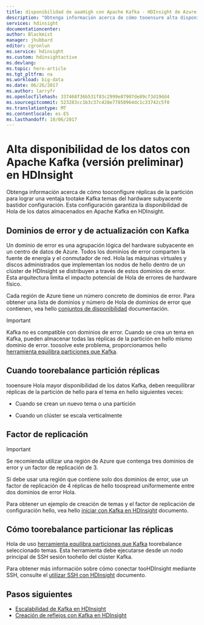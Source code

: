 ```yaml
---
title: disponibilidad de aaaHigh con Apache Kafka - HDInsight de Azure | Documentos de Microsoft
description: "Obtenga información acerca de cómo tooensure alta disponibilidad con Apache Kafka en HDInsight de Azure. Obtenga información acerca de cómo toorebalance divida las réplicas en Kafka de forma que están en distintos dominios de error dentro de hello región de Azure que contiene HDInsight."
services: hdinsight
documentationcenter: 
author: Blackmist
manager: jhubbard
editor: cgronlun
ms.service: hdinsight
ms.custom: hdinsightactive
ms.devlang: 
ms.topic: hero-article
ms.tgt_pltfrm: na
ms.workload: big-data
ms.date: 06/26/2017
ms.author: larryfr
ms.openlocfilehash: 337468f36b531f83c2999e87907de89cf3d19dd4
ms.sourcegitcommit: 523283cc1b3c37c428e77850964dc1c33742c5f0
ms.translationtype: MT
ms.contentlocale: es-ES
ms.lasthandoff: 10/06/2017
---
```

# <a name="high-availability-of-your-data-with-apache-kafka-preview-on-hdinsight"></a>Alta disponibilidad de los datos con Apache Kafka (versión preliminar) en HDInsight

Obtenga información acerca de cómo tooconfigure réplicas de la partición para lograr una ventaja tootake Kafka temas del hardware subyacente bastidor configuración. Esta configuración garantiza la disponibilidad de Hola de los datos almacenados en Apache Kafka en HDInsight.

## <a name="fault-and-update-domains-with-kafka"></a>Dominios de error y de actualización con Kafka

Un dominio de error es una agrupación lógica del hardware subyacente en un centro de datos de Azure. Todos los dominios de error comparten la fuente de energía y el conmutador de red. Hola las máquinas virtuales y discos administrados que implementan los nodos de hello dentro de un clúster de HDInsight se distribuyen a través de estos dominios de error. Esta arquitectura limita el impacto potencial de Hola de errores de hardware físico.

Cada región de Azure tiene un número concreto de dominios de error. Para obtener una lista de dominios y número de Hola de dominios de error que contienen, vea hello [conjuntos de disponibilidad](../virtual-machines/linux/regions-and-availability.md#availability-sets) documentación.

> [!IMPORTANT]
> Kafka no es compatible con dominios de error. Cuando se crea un tema en Kafka, pueden almacenar todas las réplicas de la partición en hello mismo dominio de error. toosolve este problema, proporcionamos hello [herramienta equilibra particiones que Kafka](https://github.com/hdinsight/hdinsight-kafka-tools).

## <a name="when-toorebalance-partition-replicas"></a>Cuando toorebalance partición réplicas

tooensure Hola mayor disponibilidad de los datos Kafka, deben reequilibrar réplicas de la partición de hello para el tema en hello siguientes veces:

* Cuando se crean un nuevo tema o una partición

* Cuando un clúster se escala verticalmente

## <a name="replication-factor"></a>Factor de replicación

> [!IMPORTANT]
> Se recomienda utilizar una región de Azure que contenga tres dominios de error y un factor de replicación de 3.

Si debe usar una región que contiene solo dos dominios de error, use un factor de replicación de 4 réplicas de hello toospread uniformemente entre dos dominios de error Hola.

Para obtener un ejemplo de creación de temas y el factor de replicación de configuración hello, vea hello [iniciar con Kafka en HDInsight](hdinsight-apache-kafka-get-started.md) documento.

## <a name="how-toorebalance-partition-replicas"></a>Cómo toorebalance particionar las réplicas

Hola de uso [herramienta equilibra particiones que Kafka](https://github.com/hdinsight/hdinsight-kafka-tools) toorebalance seleccionado temas. Esta herramienta debe ejecutarse desde un nodo principal de SSH sesión toohello del clúster Kafka.

Para obtener más información sobre cómo conectar tooHDInsight mediante SSH, consulte el [utilizar SSH con HDInsight](hdinsight-hadoop-linux-use-ssh-unix.md) documento.

## <a name="next-steps"></a>Pasos siguientes

* [Escalabilidad de Kafka en HDInsight](hdinsight-apache-kafka-scalability.md)
* [Creación de reflejos con Kafka en HDInsight](hdinsight-apache-kafka-mirroring.md)